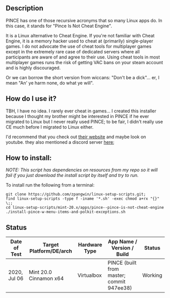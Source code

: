 ## Description

PINCE has one of those recursive acronyms that so many Linux apps do. In this case, it stands for "Pince Is Not Cheat Engine".

It is a Linux alternative to Cheat Engine. If you're not familiar with Cheat Engine, it is a memory hacker used to cheat at (primarily) single-player games. I do not advocate the use of cheat tools for multiplayer games except in the extremely rare case of dedicated servers where all participants are aware of and agree to their use. Using cheat tools in most multiplayer games runs the risk of getting VAC bans on your steam account and is highly discouraged.

Or we can borrow the short version from wiccans: "Don't be a dick"... er, I mean "An' ye harm none, do what ye will".


## How do I use it?

TBH, I have no idea. I rarely ever cheat in games... I created this installer because I thought my brother might be interested in PINCE if he ever migrated to Linux but I never really used PINCE; to be fair, I didn't really use CE much before I migrated to Linux either.

I'd recommend that you check out [their website](https://github.com/korcankaraokcu/PINCE) and maybe look on youtube. they also mentioned a discord server [here](https://discord.gg/KCNDp9m);

## How to install:

*NOTE: This script has dependencies on resources from my repo so it will fail if you just download the install script by itself and try to run.*

To install run the following from a terminal:

```
git clone https://github.com/zpangwin/linux-setup-scripts.git;
find linux-setup-scripts -type f -iname '*.sh' -exec chmod a+rx "{}" \;;
cd linux-setup-scripts/mint-20.x/apps/pince--pince-is-not-cheat-engine
./install-pince-w-menu-items-and-polkit-exceptions.sh
```

## Status

| Date of Test  | Target Platform/DE/arch | Hardware Type  | App Name / Version / Build                   | Status  |
| ------------- | ------------------------| -------------- | -------------------------------------------- | ------- |
| 2020, Jul 06  | Mint 20.0 Cinnamon x64  | Virtualbox     | PINCE (built from master; commit 947ee38)    | Working |

